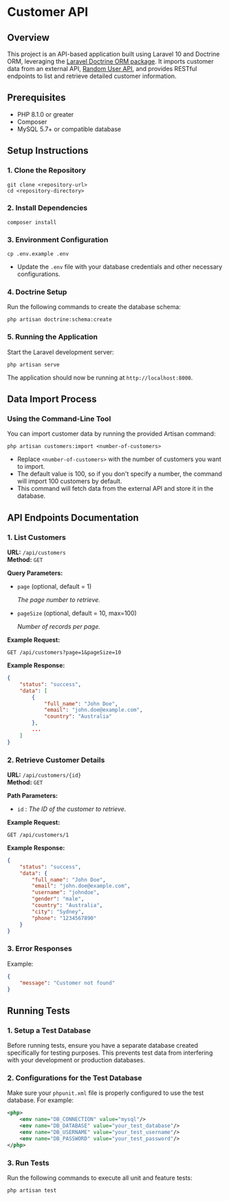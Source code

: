 # Customer API

## Overview

This project is an API-based application built using Laravel 10 and Doctrine ORM, leveraging the [Laravel Doctrine ORM package](https://github.com/laravel-doctrine/orm). It imports customer data from an external API, [Random User API](https://randomuser.me/), and provides RESTful endpoints to list and retrieve detailed customer information. 

## Prerequisites

- PHP 8.1.0 or greater
- Composer
- MySQL 5.7+ or compatible database

## Setup Instructions

### 1. Clone the Repository
```
git clone <repository-url>
cd <repository-directory>
```

### 2. Install Dependencies
```
composer install
```

### 3. Environment Configuration
```
cp .env.example .env
```
- Update the `.env` file with your database credentials and other necessary configurations.

### 4. Doctrine Setup

Run the following commands to create the database schema:

```
php artisan doctrine:schema:create
```

### 5. Running the Application

Start the Laravel development server:

```
php artisan serve
```

The application should now be running at `http://localhost:8000`.


## Data Import Process

### Using the Command-Line Tool

You can import customer data by running the provided Artisan command:

```
php artisan customers:import <number-of-customers>
```

- Replace `<number-of-customers>` with the number of customers you want to import.
- The default value is 100, so if you don't specify a number, the command will import 100 customers by default.
- This command will fetch data from the external API and store it in the database.

## API Endpoints Documentation

### 1. List Customers
**URL:** `/api/customers`  
**Method:** `GET`

**Query Parameters:**
- `page`  (optional, default = 1) 

    *The page number to retrieve.*
- `pageSize` (optional, default = 10, max=100)

    *Number of records per page.*

**Example Request:**
```
GET /api/customers?page=1&pageSize=10
```

**Example Response:**
```json
{
    "status": "success",
    "data": [
        {
            "full_name": "John Doe",
            "email": "john.doe@example.com",
            "country": "Australia"
        },
        ...
    ]
}
```

### 2. Retrieve Customer Details
**URL:** `/api/customers/{id}`  
**Method:** `GET`

**Path Parameters:**
- `id` : *The ID of the customer to retrieve.*

**Example Request:**
```
GET /api/customers/1
```

**Example Response:**
```json
{
    "status": "success",
    "data": {
        "full_name": "John Doe",
        "email": "john.doe@example.com",
        "username": "johndoe",
        "gender": "male",
        "country": "Australia",
        "city": "Sydney",
        "phone": "1234567890"
    }
}
```

### 3. Error Responses

Example:
```json
{
    "message": "Customer not found"
}
```

## Running Tests

### 1. Setup a Test Database

Before running tests, ensure you have a separate database created specifically for testing purposes. This prevents test data from interfering with your development or production databases.

### 2. Configurations for the Test Database

Make sure your `phpunit.xml` file is properly configured to use the test database. For example:

```xml
<php>
    <env name="DB_CONNECTION" value="mysql"/>
    <env name="DB_DATABASE" value="your_test_database"/>
    <env name="DB_USERNAME" value="your_test_username"/>
    <env name="DB_PASSWORD" value="your_test_password"/>
</php>
```

### 3. Run Tests
Run the following commands to execute all unit and feature tests:

```
php artisan test
```